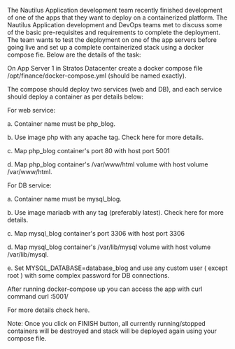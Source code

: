 The Nautilus Application development team recently finished development of one of the apps that they want to deploy on a containerized platform. The Nautilus Application development and DevOps teams met to discuss some of the basic pre-requisites and requirements to complete the deployment. The team wants to test the deployment on one of the app servers before going live and set up a complete containerized stack using a docker compose fie. Below are the details of the task:



On App Server 1 in Stratos Datacenter create a docker compose file /opt/finance/docker-compose.yml (should be named exactly).


The compose should deploy two services (web and DB), and each service should deploy a container as per details below:


For web service:


a. Container name must be php_blog.


b. Use image php with any apache tag. Check here for more details.


c. Map php_blog container's port 80 with host port 5001


d. Map php_blog container's /var/www/html volume with host volume /var/www/html.


For DB service:


a. Container name must be mysql_blog.


b. Use image mariadb with any tag (preferably latest). Check here for more details.


c. Map mysql_blog container's port 3306 with host port 3306


d. Map mysql_blog container's /var/lib/mysql volume with host volume /var/lib/mysql.


e. Set MYSQL_DATABASE=database_blog and use any custom user ( except root ) with some complex password for DB connections.


After running docker-compose up you can access the app with curl command curl <server-ip or hostname>:5001/

For more details check here.


Note: Once you click on FINISH button, all currently running/stopped containers will be destroyed and stack will be deployed again using your compose file.